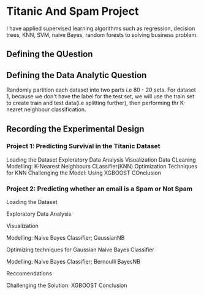 # Titanic And Spam Project
I have applied supervised learning algorithms such as regression, decision trees, KNN, SVM, naive Bayes, random forests to solving business problem.

## Defining the QUestion

## Defining the Data Analytic Question
Randomly partition each dataset into two parts i.e 80 - 20 sets.
For dataset 1, because we don't have the label for the test set, we will use the train set to create train and test data(i.e splitting further), then performing thr K-nearet neighbour classification.

## Recording the Experimental Design
### Project 1: Predicting Survival in the Titanic Dataset
Loading the Dataset
Exploratory Data Analysis
Visualization
Data CLeaning
Modelling: K-Nearest Neighbours CLassifier(KNN)
Optimization Techniques for KNN
Challenging the Model: Using XGBOOST
COnclusion

### Project 2: Predicting whether an email is a Spam or Not Spam
Loading the Dataset


Exploratory Data Analysis


Visualization


Modelling: Naive Bayes Classifier; GaussianNB

Optimizing techniques for Gaussian Naive Bayes Classifier


Modelling: Naive Bayes Classifier; Bernoulli BayesNB


Reccomendations


Challenging the Solution: XGBOOST
Conclusion
